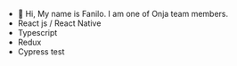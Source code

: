 - 👋 Hi, My name is Fanilo. I am one of Onja team members.
- React js / React Native
- Typescript
- Redux
- Cypress test

<!---
lightme-fan/lightme-fan is a ✨ special ✨ repository because its `README.md` (this file) appears on your GitHub profile.
You can click the Preview link to take a look at your changes.
--->
